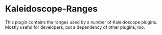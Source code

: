 # Kaleidoscope-Ranges

This plugin contains the ranges used by a number of Kaleidoscope plugins. Mostly
useful for developers, but a dependency of other plugins, too.
